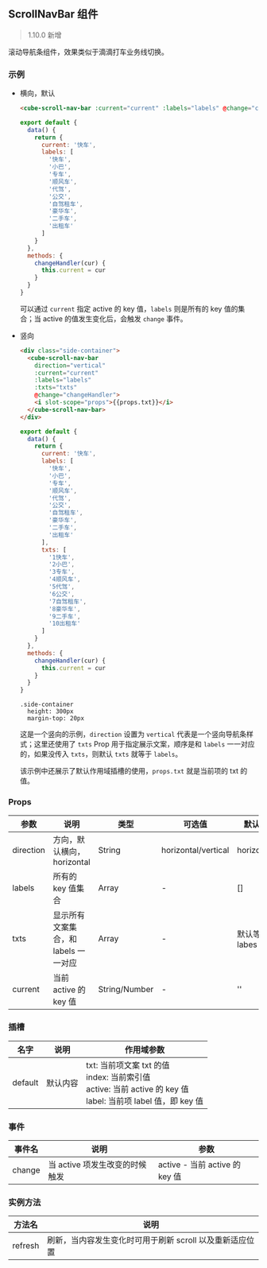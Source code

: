## ScrollNavBar 组件

> 1.10.0 新增

滚动导航条组件，效果类似于滴滴打车业务线切换。

### 示例

- 横向，默认

  ```html
  <cube-scroll-nav-bar :current="current" :labels="labels" @change="changeHandler" />
  ```
  ```js
  export default {
    data() {
      return {
        current: '快车',
        labels: [
          '快车',
          '小巴',
          '专车',
          '顺风车',
          '代驾',
          '公交',
          '自驾租车',
          '豪华车',
          '二手车',
          '出租车'
        ]
      }
    },
    methods: {
      changeHandler(cur) {
        this.current = cur
      }
    }
  }
  ```

  可以通过 `current` 指定 active 的 key 值，`labels` 则是所有的 key 值的集合；当 active 的值发生变化后，会触发 `change` 事件。

- 竖向

  ```html
  <div class="side-container">
    <cube-scroll-nav-bar
      direction="vertical"
      :current="current"
      :labels="labels"
      :txts="txts"
      @change="changeHandler">
      <i slot-scope="props">{{props.txt}}</i>
    </cube-scroll-nav-bar>
  </div>
  ```
  ```js
  export default {
    data() {
      return {
        current: '快车',
        labels: [
          '快车',
          '小巴',
          '专车',
          '顺风车',
          '代驾',
          '公交',
          '自驾租车',
          '豪华车',
          '二手车',
          '出租车'
        ],
        txts: [
          '1快车',
          '2小巴',
          '3专车',
          '4顺风车',
          '5代驾',
          '6公交',
          '7自驾租车',
          '8豪华车',
          '9二手车',
          '10出租车'
        ]
      }
    },
    methods: {
      changeHandler(cur) {
        this.current = cur
      }
    }
  }
  ```
  ```stylus
  .side-container
    height: 300px
    margin-top: 20px
  ```

  这是一个竖向的示例，`direction` 设置为 `vertical` 代表是一个竖向导航条样式；这里还使用了 `txts` Prop 用于指定展示文案，顺序是和 `labels` 一一对应的，如果没传入 `txts`，则默认 `txts` 就等于 `labels`。

  该示例中还展示了默认作用域插槽的使用，`props.txt` 就是当前项的 txt 的值。

### Props

| 参数 | 说明 | 类型 | 可选值 | 默认值 |
| - | - | - | - | - |
| direction | 方向，默认横向，horizontal | String | horizontal/vertical | horizontal |
| labels | 所有的 key 值集合 | Array | - | [] |
| txts | 显示所有文案集合，和 labels 一一对应 | Array | - | 默认等于 labes |
| current | 当前 active 的 key 值 | String/Number | - | '' |

### 插槽

| 名字 | 说明 | 作用域参数 |
| - | - | - |
| default | 默认内容 | txt: 当前项文案 txt 的值<br>index: 当前索引值<br>active: 当前 active 的 key 值<br>label: 当前项 label 值，即 key 值 |

### 事件

| 事件名 | 说明 | 参数 |
| - | - | - |
| change | 当 active 项发生改变的时候触发 | active - 当前 active 的 key 值 |

### 实例方法

| 方法名 | 说明 |
| - | - |
| refresh | 刷新，当内容发生变化时可用于刷新 scroll 以及重新适应位置 |
